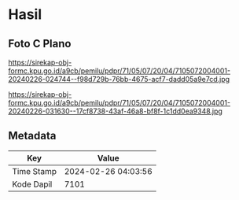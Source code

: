 # Hasil

## Foto C Plano

https://sirekap-obj-formc.kpu.go.id/a9cb/pemilu/pdpr/71/05/07/20/04/7105072004001-20240226-024744--f98d729b-76bb-4675-acf7-dadd05a9e7cd.jpg

https://sirekap-obj-formc.kpu.go.id/a9cb/pemilu/pdpr/71/05/07/20/04/7105072004001-20240226-031630--17cf8738-43af-46a8-bf8f-1c1dd0ea9348.jpg


## Metadata

| Key        | Value               |
| ---------- | ------------------- |
| Time Stamp | 2024-02-26 04:03:56 |
| Kode Dapil | 7101                |



